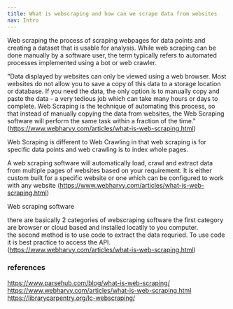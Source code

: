 ```yaml
---
title: What is webscraping and how can we scrape data from websites
nav: Intro
---
```


Web scraping the process of scraping webpages for data points and creating a dataset that is usable for analysis. 
While web scraping can be done manually by a software user, the term typically refers to automated processes implemented using a bot or web crawler. 

"Data displayed by websites can only be viewed using a web browser. Most websites do not allow you to save a copy of this data to a storage location or database. If you need the data, the only option is to manually copy and paste the data - a very tedious job which can take many hours or days to complete. Web Scraping is the technique of automating this process, so that instead of manually copying the data from websites, the Web Scraping software will perform the same task within a fraction of the time." (https://www.webharvy.com/articles/what-is-web-scraping.html)



Web Scraping is different to Web Crawling in that web scraping is for specific data points and web crawling is to index whole pages. 

A web scraping software will automatically load, crawl and extract data from multiple pages of websites based on your requirement. It is either custom built for a specific website or one which can be configured to work with any website (https://www.webharvy.com/articles/what-is-web-scraping.html)  

Web scraping software

there are basically 2 categories of webscraping software
the first category are browser or cloud based and installed locatlly to you computer.  
the second method is to use code to extract the data requried.  To use code it is best practice to access the API.
(https://www.webharvy.com/articles/what-is-web-scraping.html)


### references
https://www.parsehub.com/blog/what-is-web-scraping/
https://www.webharvy.com/articles/what-is-web-scraping.html
https://librarycarpentry.org/lc-webscraping/
